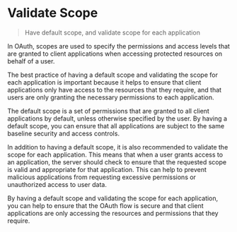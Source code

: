 # Validate Scope

> Have default scope, and validate scope for each application

In OAuth, scopes are used to specify the permissions and access levels that are granted to client applications when accessing protected resources on behalf of a user.

The best practice of having a default scope and validating the scope for each application is important because it helps to ensure that client applications only have access to the resources that they require, and that users are only granting the necessary permissions to each application.

The default scope is a set of permissions that are granted to all client applications by default, unless otherwise specified by the user. By having a default scope, you can ensure that all applications are subject to the same baseline security and access controls.

In addition to having a default scope, it is also recommended to validate the scope for each application. This means that when a user grants access to an application, the server should check to ensure that the requested scope is valid and appropriate for that application. This can help to prevent malicious applications from requesting excessive permissions or unauthorized access to user data.

By having a default scope and validating the scope for each application, you can help to ensure that the OAuth flow is secure and that client applications are only accessing the resources and permissions that they require.
